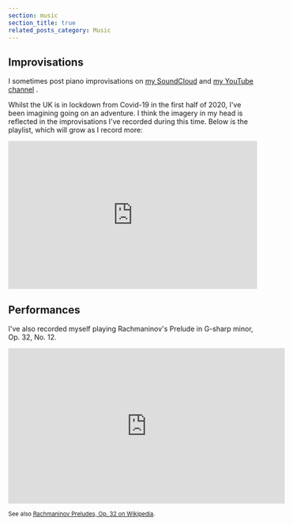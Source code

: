 ```yaml
---
section: music
section_title: true
related_posts_category: Music
---
```


## Improvisations

I sometimes post piano improvisations on [my SoundCloud]({{site.data.links.music.ext_url}}) <i class="{{site.data.links.music.icon}}" aria-hidden="true"></i> and [my YouTube channel](https://www.youtube.com/channel/UCGGooHDGChBvbXYoEkcDeew) <i class="fas fa-video" aria-hidden="true"></i>.

Whilst the UK is in lockdown from Covid-19 in the first half of 2020, I've been imagining going on an adventure. I think the imagery in my head is reflected in the improvisations I've recorded during this time. Below is the playlist, which will grow as I record more:

<iframe width="100%" height="300" scrolling="no" frameborder="no" allow="autoplay" src="https://w.soundcloud.com/player/?url=https%3A//api.soundcloud.com/playlists/1036605940&color=%23ff5500&auto_play=false&hide_related=false&show_comments=true&show_user=true&show_reposts=false&show_teaser=true&visual=true"></iframe>

## Performances

I've also recorded myself playing Rachmaninov's Prelude in G-sharp minor, Op. 32, No. 12.

<iframe width="560" height="315" src="https://www.youtube.com/embed/C5q8q0yzJss" frameborder="0" allow="accelerometer; autoplay; encrypted-media; gyroscope; picture-in-picture" allowfullscreen></iframe>

<small>See also [Rachmaninov Preludes, Op. 32 on Wikipedia]((https://en.wikipedia.org/wiki/Preludes,_Op._32_(Rachmaninoff))).</small>

